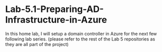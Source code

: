 # Lab-5.1-Preparing-AD-Infrastructure-in-Azure
In this home lab, I will setup a domain controller in Azure for the next few following lab series. (please refer to the rest of the Lab 5 repositories as they are all part of the project)

